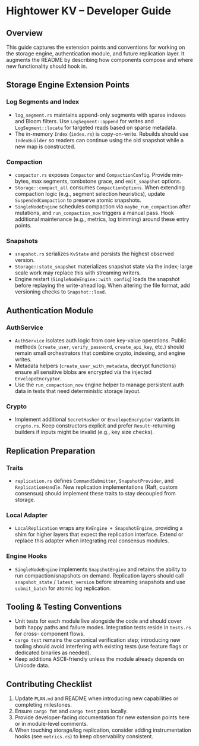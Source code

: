 # Hightower KV – Developer Guide

## Overview
This guide captures the extension points and conventions for working on the
storage engine, authentication module, and future replication layer. It augments
the README by describing how components compose and where new functionality
should hook in.

## Storage Engine Extension Points

### Log Segments and Index
- `log_segment.rs` maintains append-only segments with sparse indexes and Bloom
  filters. Use `LogSegment::append` for writes and `LogSegment::locate` for
  targeted reads based on sparse metadata.
- The in-memory `Index` (`index.rs`) is copy-on-write. Rebuilds should use
  `IndexBuilder` so readers can continue using the old snapshot while a new map
  is constructed.

### Compaction
- `compactor.rs` exposes `Compactor` and `CompactionConfig`. Provide min-bytes,
  max segments, tombstone grace, and `emit_snapshot` options.
- `Storage::compact_all` consumes `CompactionOptions`. When extending compaction
  logic (e.g., segment selection heuristics), update `SuspendedCompaction` to
  preserve atomic snapshots.
- `SingleNodeEngine` schedules compaction via `maybe_run_compaction` after
  mutations, and `run_compaction_now` triggers a manual pass. Hook additional
  maintenance (e.g., metrics, log trimming) around these entry points.

### Snapshots
- `snapshot.rs` serializes `KvState` and persists the highest observed version.
- `Storage::state_snapshot` materializes snapshot state via the index; large
  scale work may replace this with streaming writers.
- Engine restart (`SingleNodeEngine::with_config`) loads the snapshot before
  replaying the write-ahead log. When altering the file format, add versioning
  checks to `Snapshot::load`.

## Authentication Module

### AuthService
- `AuthService` isolates auth logic from core key-value operations. Public
  methods (`create_user`, `verify_password`, `create_api_key`, etc.) should
  remain small orchestrators that combine crypto, indexing, and engine writes.
- Metadata helpers (`create_user_with_metadata`, decrypt functions) ensure all
  sensitive blobs are encrypted via the injected `EnvelopeEncryptor`.
- Use the `run_compaction_now` engine helper to manage persistent auth data in
  tests that need deterministic storage layout.

### Crypto
- Implement additional `SecretHasher` or `EnvelopeEncryptor` variants in
  `crypto.rs`. Keep constructors explicit and prefer `Result`-returning builders
  if inputs might be invalid (e.g., key size checks).

## Replication Preparation

### Traits
- `replication.rs` defines `CommandSubmitter`, `SnapshotProvider`, and
  `ReplicationHandle`. New replication implementations (Raft, custom consensus)
  should implement these traits to stay decoupled from storage.

### Local Adapter
- `LocalReplication` wraps any `KvEngine + SnapshotEngine`, providing a shim for
  higher layers that expect the replication interface. Extend or replace this
  adapter when integrating real consensus modules.

### Engine Hooks
- `SingleNodeEngine` implements `SnapshotEngine` and retains the ability to run
  compaction/snapshots on demand. Replication layers should call
  `snapshot_state` / `latest_version` before streaming snapshots and use
  `submit_batch` for atomic log replication.

## Tooling & Testing Conventions

- Unit tests for each module live alongside the code and should cover both happy
  paths and failure modes. Integration tests reside in `tests.rs` for cross-
  component flows.
- `cargo test` remains the canonical verification step; introducing new tooling
  should avoid interfering with existing tests (use feature flags or dedicated
  binaries as needed).
- Keep additions ASCII-friendly unless the module already depends on Unicode
  data.

## Contributing Checklist

1. Update `PLAN.md` and README when introducing new capabilities or completing
   milestones.
2. Ensure `cargo fmt` and `cargo test` pass locally.
3. Provide developer-facing documentation for new extension points here or in
   module-level comments.
4. When touching storage/log replication, consider adding instrumentation hooks
   (see `metrics.rs`) to keep observability consistent.
